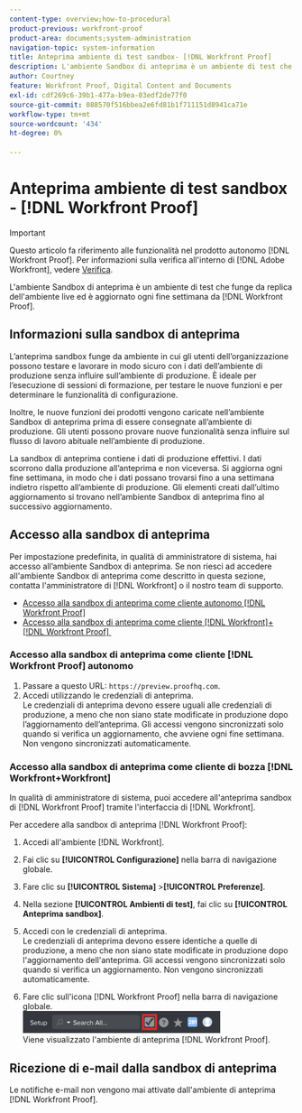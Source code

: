 ```yaml
---
content-type: overview;how-to-procedural
product-previous: workfront-proof
product-area: documents;system-administration
navigation-topic: system-information
title: Anteprima ambiente di test sandbox- [!DNL Workfront Proof]
description: L'ambiente Sandbox di anteprima è un ambiente di test che funge da replica dell'ambiente live e viene aggiornato ogni fine settimana da  [!DNL Workfront Proof].
author: Courtney
feature: Workfront Proof, Digital Content and Documents
exl-id: cdf269c6-39b1-477a-b9ea-03edf2de77f0
source-git-commit: 088570f516bbea2e6fd81b1f711151d8941ca71e
workflow-type: tm+mt
source-wordcount: '434'
ht-degree: 0%

---
```


# Anteprima ambiente di test sandbox - [!DNL Workfront Proof]

>[!IMPORTANT]
>
>Questo articolo fa riferimento alle funzionalità nel prodotto autonomo [!DNL Workfront Proof]. Per informazioni sulla verifica all&#39;interno di [!DNL Adobe Workfront], vedere [Verifica](../../../review-and-approve-work/proofing/proofing.md).

L&#39;ambiente Sandbox di anteprima è un ambiente di test che funge da replica dell&#39;ambiente live ed è aggiornato ogni fine settimana da [!DNL Workfront Proof].

## Informazioni sulla sandbox di anteprima

L’anteprima sandbox funge da ambiente in cui gli utenti dell’organizzazione possono testare e lavorare in modo sicuro con i dati dell’ambiente di produzione senza influire sull’ambiente di produzione. È ideale per l’esecuzione di sessioni di formazione, per testare le nuove funzioni e per determinare le funzionalità di configurazione.

Inoltre, le nuove funzioni dei prodotti vengono caricate nell’ambiente Sandbox di anteprima prima di essere consegnate all’ambiente di produzione. Gli utenti possono provare nuove funzionalità senza influire sul flusso di lavoro abituale nell’ambiente di produzione.

La sandbox di anteprima contiene i dati di produzione effettivi. I dati scorrono dalla produzione all’anteprima e non viceversa. Si aggiorna ogni fine settimana, in modo che i dati possano trovarsi fino a una settimana indietro rispetto all’ambiente di produzione. Gli elementi creati dall’ultimo aggiornamento si trovano nell’ambiente Sandbox di anteprima fino al successivo aggiornamento.

## Accesso alla sandbox di anteprima

Per impostazione predefinita, in qualità di amministratore di sistema, hai accesso all’ambiente Sandbox di anteprima. Se non riesci ad accedere all&#39;ambiente Sandbox di anteprima come descritto in questa sezione, contatta l&#39;amministratore di [!DNL Workfront] o il nostro team di supporto.

* [Accesso alla sandbox di anteprima come cliente autonomo [!DNL Workfront Proof] &#x200B;](#accessing-the-preview-sandbox-as-a-stand-alone-workfront-proof-customer)
* [Accesso alla sandbox di anteprima come cliente  [!DNL Workfront]+[!DNL Workfront Proof] &#x200B;](#accessing-the-preview-sandbox-as-a-workfrontworkfront-proof-customer)

### Accesso alla sandbox di anteprima come cliente [!DNL Workfront Proof] autonomo

1. Passare a questo URL: `https://preview.proofhq.com`.
1. Accedi utilizzando le credenziali di anteprima.\
   Le credenziali di anteprima devono essere uguali alle credenziali di produzione, a meno che non siano state modificate in produzione dopo l’aggiornamento dell’anteprima. Gli accessi vengono sincronizzati solo quando si verifica un aggiornamento, che avviene ogni fine settimana. Non vengono sincronizzati automaticamente.

### Accesso alla sandbox di anteprima come cliente di bozza [!DNL Workfront+Workfront]

In qualità di amministratore di sistema, puoi accedere all&#39;anteprima sandbox di [!DNL Workfront Proof] tramite l&#39;interfaccia di [!DNL Workfront].

Per accedere alla sandbox di anteprima [!DNL Workfront Proof]:

1. Accedi all&#39;ambiente [!DNL Workfront].
1. Fai clic su **[!UICONTROL Configurazione]** nella barra di navigazione globale.
1. Fare clic su **[!UICONTROL Sistema]** >**[!UICONTROL Preferenze]**.

1. Nella sezione **[!UICONTROL Ambienti di test]**, fai clic su **[!UICONTROL Anteprima sandbox]**.

1. Accedi con le credenziali di anteprima.\
   Le credenziali di anteprima devono essere identiche a quelle di produzione, a meno che non siano state modificate in produzione dopo l&#39;aggiornamento dell&#39;anteprima. Gli accessi vengono sincronizzati solo quando si verifica un aggiornamento. Non vengono sincronizzati automaticamente.
1. Fare clic sull&#39;icona [!DNL Workfront Proof] nella barra di navigazione globale.\
   ![prova_accesso_bozza.png](assets/proof-access-proofhq-350x39.png)\
   Viene visualizzato l&#39;ambiente di anteprima [!DNL Workfront Proof].

## Ricezione di e-mail dalla sandbox di anteprima

Le notifiche e-mail non vengono mai attivate dall&#39;ambiente di anteprima [!DNL Workfront Proof].
